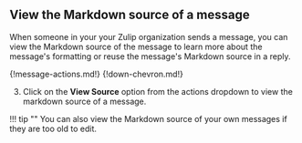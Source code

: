 ## View the Markdown source of a message

When someone in your your Zulip organization sends a message, you can view the
Markdown source of the message to learn more about the message's formatting or
reuse the message's Markdown source in a reply.

{!message-actions.md!}
{!down-chevron.md!}

3. Click on the **View Source** option from the actions dropdown to view the
markdown source of a message.

!!! tip ""
    You can also view the Markdown source of your own messages if they are too
    old to edit.
